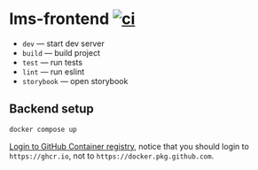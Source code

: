 # lms-frontend [![ci](https://github.com/tough-dev-school/lms-frontend-v2/actions/workflows/ci.yml/badge.svg)](https://github.com/tough-dev-school/lms-frontend-v2/actions/workflows/ci.yml)

- `dev` — start dev server
- `build` — build project
- `test` — run tests
- `lint` — run eslint
- `storybook` — open storybook

## Backend setup

```bash
docker compose up
```

[Login to GitHub Container registry](https://docs.github.com/en/packages/guides/configuring-docker-for-use-with-github-packages#authenticating-with-a-personal-access-token), notice that you should login to ` https://ghcr.io`, not to `https://docker.pkg.github.com`.
